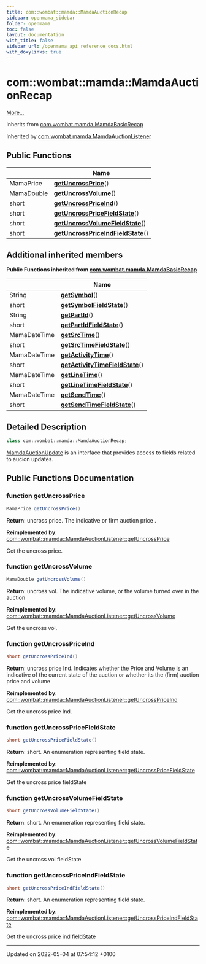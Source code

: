 ```yaml
---
title: com::wombat::mamda::MamdaAuctionRecap
sidebar: openmama_sidebar
folder: openmama
toc: false
layout: documentation
with_title: false
sidebar_url: /openmama_api_reference_docs.html
with_doxylinks: true
---
```


# com::wombat::mamda::MamdaAuctionRecap



 [More...](#detailed-description)

Inherits from [com.wombat.mamda.MamdaBasicRecap](interfacecom_1_1wombat_1_1mamda_1_1MamdaBasicRecap.html)

Inherited by [com.wombat.mamda.MamdaAuctionListener](classcom_1_1wombat_1_1mamda_1_1MamdaAuctionListener.html)

## Public Functions

|                | Name           |
| -------------- | -------------- |
| MamaPrice | **[getUncrossPrice](interfacecom_1_1wombat_1_1mamda_1_1MamdaAuctionRecap.html#function-getuncrossprice)**() |
| MamaDouble | **[getUncrossVolume](interfacecom_1_1wombat_1_1mamda_1_1MamdaAuctionRecap.html#function-getuncrossvolume)**() |
| short | **[getUncrossPriceInd](interfacecom_1_1wombat_1_1mamda_1_1MamdaAuctionRecap.html#function-getuncrosspriceind)**() |
| short | **[getUncrossPriceFieldState](interfacecom_1_1wombat_1_1mamda_1_1MamdaAuctionRecap.html#function-getuncrosspricefieldstate)**() |
| short | **[getUncrossVolumeFieldState](interfacecom_1_1wombat_1_1mamda_1_1MamdaAuctionRecap.html#function-getuncrossvolumefieldstate)**() |
| short | **[getUncrossPriceIndFieldState](interfacecom_1_1wombat_1_1mamda_1_1MamdaAuctionRecap.html#function-getuncrosspriceindfieldstate)**() |

## Additional inherited members

**Public Functions inherited from [com.wombat.mamda.MamdaBasicRecap](interfacecom_1_1wombat_1_1mamda_1_1MamdaBasicRecap.html)**

|                | Name           |
| -------------- | -------------- |
| String | **[getSymbol](interfacecom_1_1wombat_1_1mamda_1_1MamdaBasicRecap.html#function-getsymbol)**() |
| short | **[getSymbolFieldState](interfacecom_1_1wombat_1_1mamda_1_1MamdaBasicRecap.html#function-getsymbolfieldstate)**() |
| String | **[getPartId](interfacecom_1_1wombat_1_1mamda_1_1MamdaBasicRecap.html#function-getpartid)**() |
| short | **[getPartIdFieldState](interfacecom_1_1wombat_1_1mamda_1_1MamdaBasicRecap.html#function-getpartidfieldstate)**() |
| MamaDateTime | **[getSrcTime](interfacecom_1_1wombat_1_1mamda_1_1MamdaBasicRecap.html#function-getsrctime)**() |
| short | **[getSrcTimeFieldState](interfacecom_1_1wombat_1_1mamda_1_1MamdaBasicRecap.html#function-getsrctimefieldstate)**() |
| MamaDateTime | **[getActivityTime](interfacecom_1_1wombat_1_1mamda_1_1MamdaBasicRecap.html#function-getactivitytime)**() |
| short | **[getActivityTimeFieldState](interfacecom_1_1wombat_1_1mamda_1_1MamdaBasicRecap.html#function-getactivitytimefieldstate)**() |
| MamaDateTime | **[getLineTime](interfacecom_1_1wombat_1_1mamda_1_1MamdaBasicRecap.html#function-getlinetime)**() |
| short | **[getLineTimeFieldState](interfacecom_1_1wombat_1_1mamda_1_1MamdaBasicRecap.html#function-getlinetimefieldstate)**() |
| MamaDateTime | **[getSendTime](interfacecom_1_1wombat_1_1mamda_1_1MamdaBasicRecap.html#function-getsendtime)**() |
| short | **[getSendTimeFieldState](interfacecom_1_1wombat_1_1mamda_1_1MamdaBasicRecap.html#function-getsendtimefieldstate)**() |


## Detailed Description

```java
class com::wombat::mamda::MamdaAuctionRecap;
```


[MamdaAuctionUpdate](interfacecom_1_1wombat_1_1mamda_1_1MamdaAuctionUpdate.html) is an interface that provides access to fields related to aucion updates. 

## Public Functions Documentation

### function getUncrossPrice

```java
MamaPrice getUncrossPrice()
```


**Return**: uncross price. The indicative or firm auction price . 

**Reimplemented by**: [com::wombat::mamda::MamdaAuctionListener::getUncrossPrice](classcom_1_1wombat_1_1mamda_1_1MamdaAuctionListener.html#function-getuncrossprice)


Get the uncross price.


### function getUncrossVolume

```java
MamaDouble getUncrossVolume()
```


**Return**: uncross vol. The indicative volume, or the volume turned over in the auction 

**Reimplemented by**: [com::wombat::mamda::MamdaAuctionListener::getUncrossVolume](classcom_1_1wombat_1_1mamda_1_1MamdaAuctionListener.html#function-getuncrossvolume)


Get the uncross vol.


### function getUncrossPriceInd

```java
short getUncrossPriceInd()
```


**Return**: uncross price Ind. Indicates whether the Price and Volume is an indicative of the current state of the auction or whether its the (firm) auction price and volume 

**Reimplemented by**: [com::wombat::mamda::MamdaAuctionListener::getUncrossPriceInd](classcom_1_1wombat_1_1mamda_1_1MamdaAuctionListener.html#function-getuncrosspriceind)


Get the uncross price Ind.


### function getUncrossPriceFieldState

```java
short getUncrossPriceFieldState()
```


**Return**: short. An enumeration representing field state. 

**Reimplemented by**: [com::wombat::mamda::MamdaAuctionListener::getUncrossPriceFieldState](classcom_1_1wombat_1_1mamda_1_1MamdaAuctionListener.html#function-getuncrosspricefieldstate)


Get the uncross price fieldState


### function getUncrossVolumeFieldState

```java
short getUncrossVolumeFieldState()
```


**Return**: short. An enumeration representing field state. 

**Reimplemented by**: [com::wombat::mamda::MamdaAuctionListener::getUncrossVolumeFieldState](classcom_1_1wombat_1_1mamda_1_1MamdaAuctionListener.html#function-getuncrossvolumefieldstate)


Get the uncross vol fieldState


### function getUncrossPriceIndFieldState

```java
short getUncrossPriceIndFieldState()
```


**Return**: short. An enumeration representing field state. 

**Reimplemented by**: [com::wombat::mamda::MamdaAuctionListener::getUncrossPriceIndFieldState](classcom_1_1wombat_1_1mamda_1_1MamdaAuctionListener.html#function-getuncrosspriceindfieldstate)


Get the uncross price ind fieldState


-------------------------------

Updated on 2022-05-04 at 07:54:12 +0100